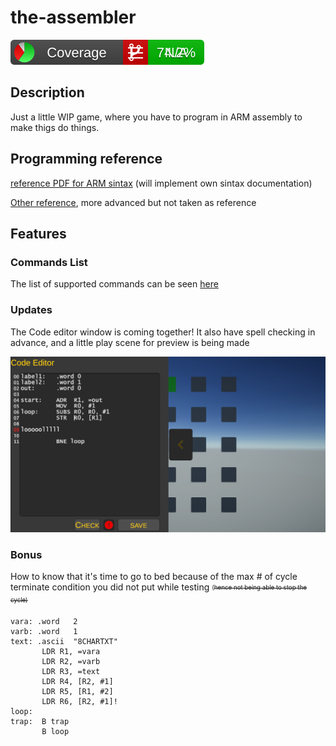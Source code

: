 # the-assembler

![Coverage Badge](CodeCoverage/Report/badge_combined.svg)

## Description
Just a little WIP game, where you have to program in ARM assembly to make thigs do things.



## Programming reference

[reference PDF for ARM sintax](https://iitd-plos.github.io/col718/ref/arm-instructionset.pdf#page=3) (will implement own sintax documentation)

[Other reference](https://www.macs.hw.ac.uk/~hwloidl/Courses/F28HS/Docu/DDI0406C_C_arm_architecture_reference_manual.pdf), more advanced but not taken as reference
 


## Features

### Commands List

The list of supported commands can be seen [here](docs/commands.md) 

### Updates

The Code editor window is coming together!
It also have spell checking in advance, and a little play scene for
preview is being made

![editor_panel](/docs/images/editor_panel_preview.png)

### Bonus

How to know that it's time to go to bed because of the max # of cycle terminate condition you did not put while testing <sub><sup>(~~hence not being able to stop the cycle)~~</sup></sub>


```assembly
vara: .word   2         
varb: .word   1         
text: .ascii  "8CHARTXT"  
       LDR R1, =vara    
       LDR R2, =varb    
       LDR R3, =text    
       LDR R4, [R2, #1] 
       LDR R5, [R1, #2] 
       LDR R6, [R2, #1]!
loop:                   
trap:  B trap           
       B loop
```








<!-- ![][OK]

![][WIP]

![][TODO]

![][NODO] -->

<!-- [OK]: https://image.flaticon.com/icons/png/32/3248/3248235.png -->
<!-- ICONS SIMPLE -->
<!-- [OK]: https://image.flaticon.com/icons/png/32/190/190411.png -->
<!-- [WIP]: https://image.flaticon.com/icons/png/32/190/190435.png -->
<!-- [WIP]: https://image.flaticon.com/icons/png/32/190/190420.png
[TODO]: https://image.flaticon.com/icons/png/32/190/190406.png
[NODO]: https://image.flaticon.com/icons/png/32/190/190438.png -->

<!-- rating and validation pack -->

<!-- [OK]: https://image.flaticon.com/icons/png/32/1721/1721945.png -->
[OK]: https://image.flaticon.com/icons/png/32/1722/1722017.png

[WIP]:  https://image.flaticon.com/icons/png/32/1721/1721923.png

[TODO]: https://image.flaticon.com/icons/png/32/3248/3248209.png

<!-- [NODO]: https://image.flaticon.com/icons/png/32/1721/1721955.png -->
[NODO]: https://image.flaticon.com/icons/png/32/1721/1721977.png

[NODO]: https://image.flaticon.com/icons/png/32/3558/3558838.png

<!-- 
![][OK]

![][WIP]

![][TODO]

![][NODO] -->




